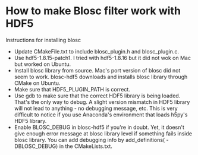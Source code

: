 # How to make Blosc filter work with HDF5
 

Instructions for installing blosc 

* Update CMakeFile.txt to include blosc_plugin.h and blosc_plugin.c. 
* Use hdf5-1.8.15-patch1. I tried with hdf5-1.8.16 but it did not wok on Mac but worked on Ubuntu.
* Install blosc library from source. Mac's port version of blosc did not seem to work. blosc-hdf5 downloads and installs blosc library through CMake on Ubuntu. 
* Make sure that HDF5_PLUGIN_PATH is correct. 
* Use gdb to make sure that the correct HDF5 library is being loaded. That's the only way to debug. A slight version mismatch in HDF5 library will not lead to anything - no debugging message, etc. This is very difficult to notice if you use Anaconda's environment that loads h5py's HDF5 library. 
* Enable BLOSC_DEBUG in blosc-hdf5 if you're in doubt. Yet, it doesn't give enough error message at blosc library level if something fails inside blosc library.  You can add debugging info by add_definitions( -DBLOSC_DEBUG) in the CMakeLists.txt.
